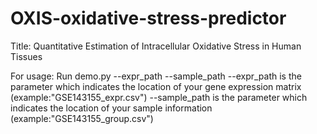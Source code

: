 # OXIS-oxidative-stress-predictor
Title: Quantitative Estimation of Intracellular Oxidative Stress in Human Tissues 

For usage:
Run demo.py --expr_path --sample_path
--expr_path is the parameter which indicates the location of your gene expression matrix (example:"GSE143155_expr.csv")
--sample_path is the parameter which indicates the location of your sample information (example:"GSE143155_group.csv")
